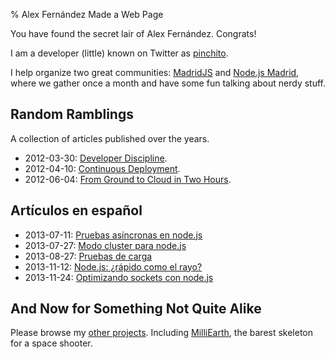 % Alex Fernández Made a Web Page

You have found the secret lair of Alex Fernández. Congrats!

I am a developer (little) known on Twitter as [pinchito](https://twitter.com/pinchito).

I help organize two great communities: [MadridJS](http://www.meetup.com/es/madridjs/) and [Node.js Madrid](http://www.meetup.com/es/Node-js-Madrid/),
where we gather once a month and have some fun talking about nerdy stuff.

## Random Ramblings

A collection of articles published over the years.

* 2012-03-30: [Developer Discipline](2012/developer-discipline.html).
* 2012-04-10: [Continuous Deployment](2012/continuous-deployment.html).
* 2012-06-04: [From Ground to Cloud in Two Hours](2012/from-ground-to-cloud.html).

## Artículos en español

* 2013-07-11: [Pruebas asíncronas en node.js](2013/pruebas-asincronas.html)
* 2013-07-27: [Modo cluster para node.js](2013/modo-cluster.html)
* 2013-08-27: [Pruebas de carga](2013/pruebas-de-carga.html)
* 2013-11-12: [Node.js: ¿rápido como el rayo?](2013/nodejs-rapido-como-el-rayo.html)
* 2013-11-24: [Optimizando sockets con node.js](2013/optimizando-sockets.html)

## And Now for Something Not Quite Alike

Please browse my [other projects](https://github.com/alexfernandez/).
Including [MilliEarth](http://milliearth.org/), the barest skeleton for a space shooter.

